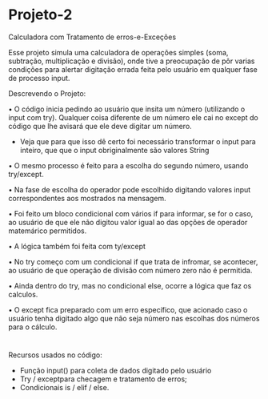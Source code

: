 # Projeto-2
 Calculadora com Tratamento de erros-e-Exceções

 Esse projeto simula uma calculadora de operações simples (soma, subtração, multiplicação e divisão), onde tive a preocupação de pôr varias condições para alertar digitação errada feita pelo usuário em qualquer fase de processo input.

 Descrevendo o Projeto:

 • O código inicia pedindo ao usuário que insita um número (utilizando o input com try). Qualquer coisa diferente de um número ele cai no except do código que lhe avisará que ele deve digitar um número.

 - Veja que para que isso dê certo foi necessário transformar o input para inteiro, que que o input obriginalmente são valores String

 • O mesmo processo é feito para a escolha do segundo número, usando try/except.

 • Na fase de escolha do operador pode escolhido digitando valores input correspondentes aos mostrados na mensagem.

 • Foi feito um bloco condicional com vários if  para informar, se for o caso, ao usuário de que ele não digitou valor igual ao das opções de operador matemárico permitidos.

 • A lógica também foi feita com ty/except

 • No try começo com um condicional if que trata de infromar, se acontecer, ao usuário de que operação de divisão com número zero não é permitida.

 • Ainda dentro do try, mas no condicional else, ocorre a lógica que faz os calculos.

 •  O except fica preparado com um erro específico, que acionado caso o usuário tenha digitado algo que não seja número nas escolhas dos números para o cálculo.

#
Recursos usados no código:

- Função input() para coleta de dados digitado pelo usuário
- Try / exceptpara checagem e tratamento de erros;
- Condicionais is / elif / else.
